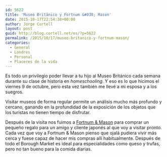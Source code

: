 ```yaml
---
id: 5622
title: 'Museo Británico y Fortnum &#038; Mason'
date: 2015-10-17T22:54:38+00:00
author: Jorge Cortell
layout: post
guid: http://blog.cortell.net/es/?p=5622
permalink: /2015/10/17/museo-britanico-y-fortnum-mason/
categories:
  - General
  - Londres
  - Personal
  - Placeres de la vida
---
```

Es todo un privilegio poder llevar a tu hijo al Museo Británico cada semana durante su clase de historia en _homeschooling_. Y eso es lo que hicimos el viernes 9 de octubre, pero esta vez también me llevé a mi esposa y a los suegros.

Visitar museos de forma regular permite un análisis mucho más profundo y cercano, ganando en la profundidad de la exposición de los objetos que los turistas no tienen tiempo de disfrutar.

Después de la visita nos fuimos a <a href="https://www.fortnumandmason.com/" target="_blank">Fortnum & Mason</a> para comprar un pequeño regalo para un amigo y cliente japonés al que voy a visitar pronto. Cada vez que voy a Fortnum & Mason pienso que ojalá pudiera vivir más cerca y fuese capaz de hacer mis compras allí habitualmente. Después de todo el Borough Market es ideal para especialidades como queso y trufas, pero no tan bueno para la comida diarias.